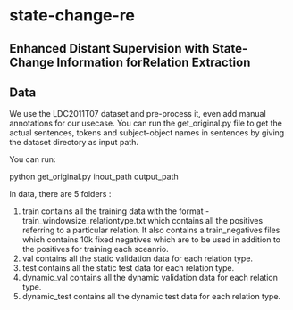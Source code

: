 # state-change-re

## Enhanced Distant Supervision with State-Change Information forRelation Extraction


## Data

We use the LDC2011T07 dataset and pre-process it, even add manual annotations for our usecase. You can run the get_original.py file to get the actual sentences, tokens and subject-object names in sentences by giving the dataset directory as input path. 

You can run:

python get_original.py inout_path output_path


In data, there are 5 folders :
1) train contains all the training data with the format - train_windowsize_relationtype.txt which contains all the positives referring to a particular relation. It also contains a train_negatives files which contains 10k fixed negatives which are to be used in addition to the positives for training each sceanrio.
2) val contains all the static validation data for each relation type.
3) test contains all the static test data for each relation type.
4) dynamic_val contains all the dynamic validation data for each relation type.
5) dynamic_test contains all the dynamic test data for each relation type.
